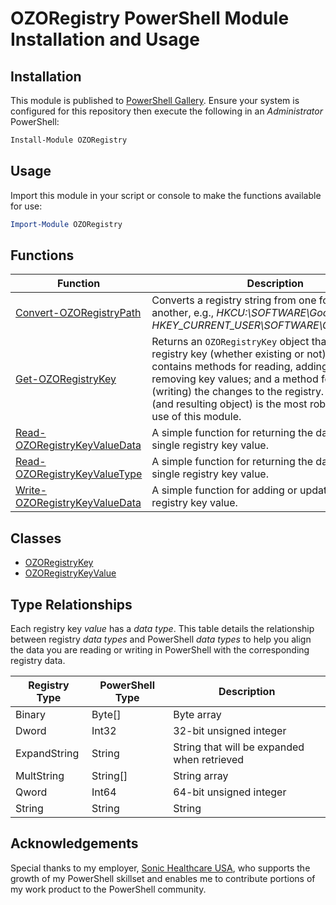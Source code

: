 # OZORegistry PowerShell Module Installation and Usage

## Installation
This module is published to [PowerShell Gallery](https://learn.microsoft.com/en-us/powershell/scripting/gallery/overview?view=powershell-5.1). Ensure your system is configured for this repository then execute the following in an _Administrator_ PowerShell:

```powershell
Install-Module OZORegistry
```

## Usage
Import this module in your script or console to make the functions available for use:

```powershell
Import-Module OZORegistry
```

## Functions
|Function|Description|
|--------|-----------|
|[Convert-OZORegistryPath](Documentation/Convert-OZORegistryPath.md)|Converts a registry string from one format to another, e.g., _HKCU:\SOFTWARE\Google\Chrome_ to _HKEY_CURRENT_USER\SOFTWARE\Google\Chrome_.|
|[Get-OZORegistryKey](Documentation/Get-OZORegistryKey.md)|Returns an `OZORegistryKey` object that represents a registry key (whether existing or not). The object contains methods for reading, adding, updating, and removing key values; and a method for processing (writing) the changes to the registry. This function (and resulting object) is the most robust and flexible use of this module.|
|[Read-OZORegistryKeyValueData](Documentation/Read-OZORegistryKeyValueData.md)|A simple function for returning the data from a single registry key value.|
|[Read-OZORegistryKeyValueType](Documentation/Read-OZORegistryKeyValueType.md)|A simple function for returning the data _type_ from a single registry key value.|
|[Write-OZORegistryKeyValueData](Documentation/Write-OZORegistryKeyValueData.md)|A simple function for adding or updating a single registry key value.|

## Classes
- [OZORegistryKey](Documentation/OZORegistryKey.md)
- [OZORegistryKeyValue](Documentation/OZORegistryKeyValue.md)

## Type Relationships
Each registry key _value_ has a _data type_. This table details the relationship between registry _data types_ and PowerShell _data types_ to help you align the data you are reading or writing in PowerShell with the corresponding registry data.

|Registry Type|PowerShell Type|Description|
|-------------|---------------|-----------|
|Binary|Byte[]|Byte array|
|Dword|Int32|32-bit unsigned integer|
|ExpandString|String|String that will be expanded when retrieved|
|MultString|String[]|String array|
|Qword|Int64|64-bit unsigned integer|
|String|String|String|

## Acknowledgements
Special thanks to my employer, [Sonic Healthcare USA](https://sonichealthcareusa.com), who supports the growth of my PowerShell skillset and enables me to contribute portions of my work product to the PowerShell community.
